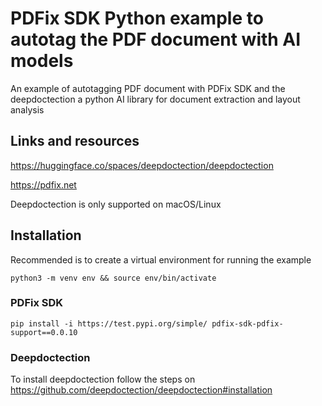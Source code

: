 # PDFix SDK Python example to autotag the PDF document with AI models

An example of autotagging PDF document with PDFix SDK and the deepdoctection a python AI library for document extraction and layout analysis

## Links and resources
https://huggingface.co/spaces/deepdoctection/deepdoctection

https://pdfix.net

Deepdoctection is only supported on macOS/Linux

## Installation
Recommended is to create a virtual environment for running the example
```
python3 -m venv env && source env/bin/activate
```

### PDFix SDK
```
pip install -i https://test.pypi.org/simple/ pdfix-sdk-pdfix-support==0.0.10
```

### Deepdoctection 

To install deepdoctection follow the steps on https://github.com/deepdoctection/deepdoctection#installation



